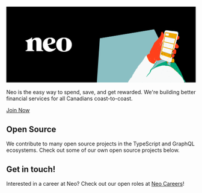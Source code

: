 ![Neo Financial](https://raw.githubusercontent.com/neofinancial/.github/master/profile/neo-github-header.png)

Neo is the easy way to spend, save, and get rewarded. We're building better financial services for all Canadians coast-to-coast.

[Join Now](https://www.neofinancial.com/)

## Open Source

We contribute to many open source projects in the TypeScript and GraphQL ecosystems. Check out some of our own open source projects below.

## Get in touch!

Interested in a career at Neo? Check out our open roles at [Neo Careers](https://neofinancial.com/careers)!
